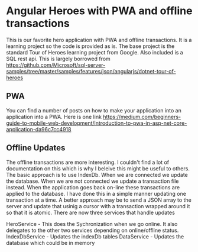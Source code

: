 # Angular Heroes with PWA and offline transactions

This is our favorite hero application with PWA and offline transactions. It is a learning project so the code is provided as is. The base project is the standard Tour of Heroes learning project from Google. Also included is a SQL rest api. This is largely borrowed from <https://github.com/Microsoft/sql-server-samples/tree/master/samples/features/json/angularjs/dotnet-tour-of-heroes>

## PWA

You can find a number of posts on how to make your application into an application into a PWA. Here is one link
<https://medium.com/beginners-guide-to-mobile-web-development/introduction-to-pwa-in-asp-net-core-application-da96c7cc4918>

## Offline Updates

The offline transactions are more interesting. I couldn't find a lot of documentation on this which is why I beleive this might be useful to others.
The basic approach is to use IndexDb. When we are connected we update the database. When we are not connected we update a transaction file instead. When the application
goes back on-line these transactions are applied to the database. I have done this in a simple manner updating one transaction at a time.
A better approach may be to send a JSON array to the server and update that usinig a cursor with a transaction wrapped around it so that it is atomic. There are now three services that handle updates

HeroService - This does the Sychronization when we go online. It also delegates to the other two services depending on online/offline status.
IndexDbService - Updates the indexDb tables
DataService - Updates the database which could be in memory
